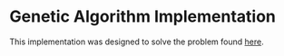 # Genetic Algorithm Implementation

This implementation was designed to solve the problem found [here](http://www.ai-junkie.com/ga/intro/gat3.html).
